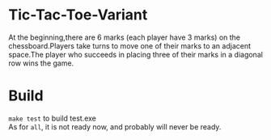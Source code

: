 # Tic-Tac-Toe-Variant
   At the beginning,there are 6 marks (each player have 3 marks) on the chessboard.Players take turns to move one of their marks to an adjacent space.The player who succeeds in placing three of their marks in a diagonal row wins the game.  
# Build
`make test` to build test.exe  
As for `all`, it is not ready now, and probably will never be ready.